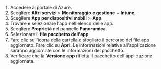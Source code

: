 
1. Accedere al portale di Azure.  
2. Scegliere **Altri servizi** > **Monitoraggio e gestione** + **Intune**.  
3. Scegliere **App per dispositivi mobili** > **App**.
4. Trovare e selezionare l'app nell'elenco delle app.
5. Scegliere **Proprietà** nel pannello **Panoramica**.
5. Selezionare il **file pacchetto dell'app**.
6. Fare clic sull'icona della cartella e sfogliare il percorso del file app aggiornato. Fare clic su **Apri**. Le informazioni relative all'applicazione saranno aggiornate con le informazioni del pacchetto. 
8. Verificare che la **Versione app** rifletta il pacchetto dell'applicazione aggiornata.